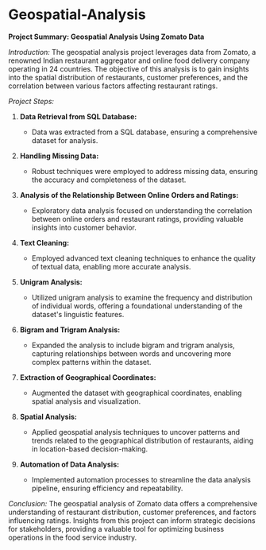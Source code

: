 # Geospatial-Analysis
**Project Summary: Geospatial Analysis Using Zomato Data**

*Introduction:*
The geospatial analysis project leverages data from Zomato, a renowned Indian restaurant aggregator and online food delivery company operating in 24 countries. The objective of this analysis is to gain insights into the spatial distribution of restaurants, customer preferences, and the correlation between various factors affecting restaurant ratings.

*Project Steps:*

1. **Data Retrieval from SQL Database:**
   - Data was extracted from a SQL database, ensuring a comprehensive dataset for analysis.

2. **Handling Missing Data:**
   - Robust techniques were employed to address missing data, ensuring the accuracy and completeness of the dataset.

3. **Analysis of the Relationship Between Online Orders and Ratings:**
   - Exploratory data analysis focused on understanding the correlation between online orders and restaurant ratings, providing valuable insights into customer behavior.

4. **Text Cleaning:**
   - Employed advanced text cleaning techniques to enhance the quality of textual data, enabling more accurate analysis.

5. **Unigram Analysis:**
   - Utilized unigram analysis to examine the frequency and distribution of individual words, offering a foundational understanding of the dataset's linguistic features.

6. **Bigram and Trigram Analysis:**
   - Expanded the analysis to include bigram and trigram analysis, capturing relationships between words and uncovering more complex patterns within the dataset.

7. **Extraction of Geographical Coordinates:**
   - Augmented the dataset with geographical coordinates, enabling spatial analysis and visualization.

8. **Spatial Analysis:**
   - Applied geospatial analysis techniques to uncover patterns and trends related to the geographical distribution of restaurants, aiding in location-based decision-making.

9. **Automation of Data Analysis:**
   - Implemented automation processes to streamline the data analysis pipeline, ensuring efficiency and repeatability.

*Conclusion:*
The geospatial analysis of Zomato data offers a comprehensive understanding of restaurant distribution, customer preferences, and factors influencing ratings. Insights from this project can inform strategic decisions for stakeholders, providing a valuable tool for optimizing business operations in the food service industry.
